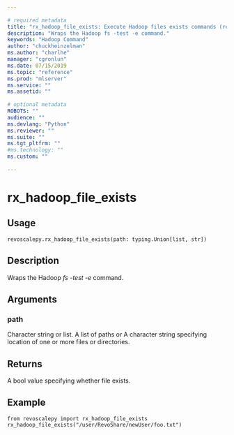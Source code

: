 ```yaml
--- 
 
# required metadata 
title: "rx_hadoop_file_exists: Execute Hadoop files exists commands (revoscalepy)" 
description: "Wraps the Hadoop fs -test -e command." 
keywords: "Hadoop Command" 
author: "chuckheinzelman"
ms.author: "charlhe" 
manager: "cgronlun" 
ms.date: 07/15/2019
ms.topic: "reference" 
ms.prod: "mlserver" 
ms.service: "" 
ms.assetid: "" 
 
# optional metadata 
ROBOTS: "" 
audience: "" 
ms.devlang: "Python" 
ms.reviewer: "" 
ms.suite: "" 
ms.tgt_pltfrm: "" 
#ms.technology: "" 
ms.custom: "" 
 
---
```


# rx_hadoop_file_exists


 


## Usage



```
revoscalepy.rx_hadoop_file_exists(path: typing.Union[list, str])
```





## Description

Wraps the Hadoop *fs -test -e* command.


## Arguments


### path

Character string or list. A list of paths or A character string specifying location of one or more files
or directories.


## Returns

A bool value specifying whether file exists.


## Example



```
from revoscalepy import rx_hadoop_file_exists
rx_hadoop_file_exists("/user/RevoShare/newUser/foo.txt")
```

